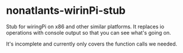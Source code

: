 # nonatlants-wirinPi-stub
Stub for wiringPi on x86 and other similar platforms. It replaces io 
operations with console output so that you can see what's going on.

It's incomplete and currently only covers the function calls we needed.
